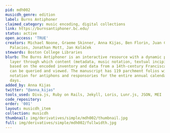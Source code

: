 ```yaml
---
pid: mdh002
musicdh_genre: edition
label: Burns Antiphoner
claimed_category: music encoding, digital collections
link: https://burnsantiphoner.bc.edu/
status: active
open_access: 'TRUE'
creators: Michael Noone, Graeme Skinner, Anna Kijas, Ben Florin, Juan Carlos Asensio
  Palacios, Jonathan Mott, Jan Koláček
stewards: Boston College Libraries
blurb: The Burns Antiphoner is an interactive resource with a dynamic presentation
  layer through which content (metadata, music notation, textual incipits) and multimedia
  based on the encoded inventory and data from a 14th-century Franciscan antiphoner
  can be queried and viewed. The manuscript has 119 parchment folios with text and
  notation for antiphons and responsories for the entire annual calendar of saints’
  days.
added_by: Anna Kijas
twitter: "@anna_kijas"
tools_used: Diva.js, Ruby on Rails, Jekyll, Loris, Lunr.js, JSON, MEI
code_repository: 
order: '001'
layout: musicdh_item
collection: musicdh
thumbnail: img/derivatives/simple/mdh002/thumbnail.jpg
full: img/derivatives/simple/mdh002/fullwidth.jpg
---
```


